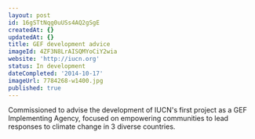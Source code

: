 ```yaml
---
layout: post
id: 16gSTtNqg0uUSs4AQ2gSgE
createdAt: {}
updatedAt: {}
title: GEF development advice
imageId: 4ZF3N8LrAISQMYoCiY2wia
website: 'http://iucn.org'
status: In development
dateCompleted: '2014-10-17'
imageUrl: 7784268-w1400.jpg
published: true
---
```

Commissioned to advise the development of IUCN's first project as a GEF Implementing Agency, focused on empowering communities to lead responses to climate change in 3 diverse countries.
